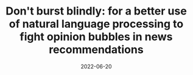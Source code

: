 ---
title: "Don't burst blindly: for a better use of natural language processing to fight opinion bubbles in news recommendations"
collection: publications
category: workshops
permalink: /publication/2022_PoliticalNLP
date: 2022-06-20
venue: 'First Workshop on Natural Language Processing for Political Science'
paperurl: 'http://celinatreuillier.github.io/files/publications/Dufraisse_politicalNLP_2022.pdf'
citation: 'Dufraisse, E., Treuillier, C., Brun, A., Tourille, J., Castagnos, S., & Popescu, A. (2022, June). Dont burst blindly: for a better use of natural language processing to fight opinion bubbles in news recommendations. In First Workshop on Natural Language Processing for Political Science (pp. 79-85).'
---